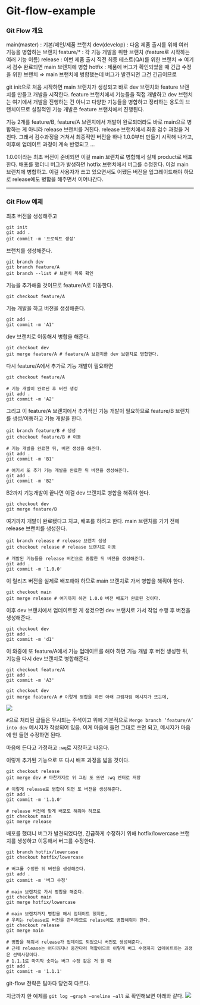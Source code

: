 # Git-flow-example

### Git Flow 개요

main(master) : 기본/메인/제품 브랜치
dev(develop) : 다음 제품 출시를 위해 여러 기능을 병합하는 브랜치
feature/\* : 각 기능 개발을 위한 브랜치 (feature로 시작하는 여러 기능 이름)
release : 이번 제품 출시 직전 최종 테스트(QA)를 위한 브랜치 ⇒ 여기서 검수 완료되면 main 브랜치에 병합
hotfix : 제품에 버그가 확인되었을 때 긴급 수정을 위한 브랜치 ⇒ main 브랜치에 병합했는데 버그가 발견되면 그건 긴급이므로

git init으로 처음 시작하면 main 브랜치가 생성되고 바로 dev 브랜치와 feature 브랜치를 만들고 개발을 시작한다.
feature 브랜치에서 기능들을 직접 개발하고 dev 브랜치는 여기에서 개발을 진행하는 건 아니고
다양한 기능들을 병합하고 정리하는 용도의 브랜치이므로 실질적인 기능 개발은 feature 브랜치에서 진행된다.

기능 2개를 feature/B, feature/A 브랜치에서 개발이 완료되더라도 바로 main으로 병합하는 게 아니라 release 브랜치를 거친다.
release 브랜치에서 최종 검수 과정을 거친다. 그래서 검수과정을 거쳐서 최종적인 버전을 하나 1.0.0부터 만들기 시작해 나가고, 이후에 업데이트 과정이 계속 반영되고 …

1.0.0이라는 최초 버전이 준비되면 이걸 main 브랜치로 병합해서 실제 product로 배포한다.
배포를 했더니 버그가 발생하면 hotfix 브랜치에서 버그를 수정한다. 이걸 main 브랜치에 병합하고.
이걸 사용자가 쓰고 있으면서도 어쨌든 버전을 업그레이드해야 하므로 release에도 병합을 해주면서 이어나간다.

---

### Git Flow 예제

최초 버전을 생성해주고

```shell
git init
git add .
git commit -m '프로젝트 생성'
```

브랜치를 생성해준다.

```shell
git branch dev
git branch feature/A
git branch --list # 브랜치 목록 확인
```

기능을 추가해줄 것이므로 feature/A로 이동한다.

```shell
git checkout feature/A
```

기능 개발을 하고 버전을 생성해준다.

```shell
git add .
git commit -m 'A1'
```

dev 브랜치로 이동해서 병합을 해준다.

```shell
git checkout dev
git merge feature/A # feature/A 브랜치를 dev 브랜치로 병합한다.
```

다시 feature/A에서 추가로 기능 개발이 필요하면

```shell
git checkout feature/A

# 기능 개발이 완료된 후 버전 생성
git add .
git commit -m 'A2'
```

그리고 이 feature/A 브랜치에서 추가적인 기능 개발이 필요하므로 feature/B 브랜치를 생성/이동하고 기능 개발을 한다.

```shell
git branch feature/B # 생성
git checkout feature/B # 이동

# 기능 개발을 완료한 뒤, 버전 생성을 해준다.
git add .
git commit -m 'B1'

# 여기서 또 추가 기능 개발을 완료한 뒤 버전을 생성해준다.
git add .
git commit -m 'B2'
```

B2까지 기능개발이 끝나면 이걸 dev 브랜치로 병합을 해줘야 한다.

```shell
git checkout dev
git merge feature/B
```

여기까지 개발이 완료됐다고 치고, 배포를 하려고 한다. main 브랜치를 가기 전에 release 브랜치를 생성한다.

```shell
git branch release # release 브랜치 생성
git checkout release # release 브랜치로 이동

# 개발된 기능들을 release 버전으로 종합한 뒤 버전을 생성해준다.
git add .
git commit -m '1.0.0'
```

이 릴리즈 버전을 실제로 배포해야 하므로 main 브랜치로 가서 병합을 해줘야 한다.

```shell
git checkout main
git merge release # 여기까지 하면 1.0.0 버전 배포가 완료된 것이다.
```

이후 dev 브랜치에서 업데이트할 게 생겼으면 dev 브랜치로 가서 작업 수행 후 버전을 생성해준다.

```shell
git checkout dev
git add .
git commit -m 'd1'
```

이 와중에 또 feature/A에서 기능 업데이트를 해야 하면 기능 개발 후 버전 생성한 뒤, 기능을 다시 dev 브랜치로 병합해준다.

```shell
git checkout feature/A
git add .
git commit -m 'A3'

git checkout dev
git merge feature/A # 이렇게 병합을 하면 아래 그림처럼 메시지가 뜨는데,
```

![](https://s3-us-west-2.amazonaws.com/secure.notion-static.com/28c82037-82e1-4e18-9f89-1f58f21a3f09/%E1%84%89%E1%85%B3%E1%84%8F%E1%85%B3%E1%84%85%E1%85%B5%E1%86%AB%E1%84%89%E1%85%A3%E1%86%BA_2022-12-14_%E1%84%8B%E1%85%A9%E1%84%8C%E1%85%A5%E1%86%AB_1.32.24.png)

`#`으로 처리된 글들은 무시되는 주석이고
위에 기본적으로 `Merge branch ‘feature/A’ into dev` 메시지가 작성되어 있음.
이게 마음에 들면 그대로 쓰면 되고, 메시지가 마음에 안 들면 수정하면 된다.

마음에 든다고 가정하고 `:wq`로 저장하고 나온다.

이렇게 추가된 기능으로 또 다시 배포 과정을 밟을 것이다.

```shell
git checkout release
git merge dev # 마찬가지로 위 그림 또 뜨면 :wq 엔터로 저장

# 이렇게 release로 병합이 되면 또 버전을 생성해준다.
git add .
git commit -m '1.1.0'

# release 버전에 맞게 배포도 해줘야 하므로
git checkout main
git merge release
```

배포를 했더니 버그가 발견되었다면, 긴급하게 수정하기 위해 hotfix/lowercase 브랜치를 생성하고 이동해서 버그를 수정한다.

```shell
git branch hotfix/lowercase
git checkout hotfix/lowercase

# 버그를 수정한 뒤 버전을 생성해준다.
git add .
git commit -m '버그 수정'

# main 브랜치로 가서 병합을 해준다.
git checkout main
git merge hotfix/lowercase

# main 브랜치까지 병합을 해서 업데이트 했지만,
# 우리는 release로 버전을 관리하므로 relase에도 병합해줘야 한다.
git checkout release
git merge main

# 병합을 해줘서 release가 업데이트 되었으니 버전도 생성해준다.
# 근데 release는 어디까지나 중간다리 역할이므로 이렇게 버그 수정까지 업데이트하는 과정은 선택사항이다.
# 1.1.1로 마지막 숫자는 버그 수정 같은 거 할 때
git add .
git commit -m '1.1.1'

```

git-flow 전략은 팀마다 당연히 다르다.

지금까지 한 예제를 `git log —graph —oneline —all` 로 확인해보면 아래와 같다.
![](https://s3-us-west-2.amazonaws.com/secure.notion-static.com/a509f940-37f8-4b55-8cd6-67ec272cce76/%E1%84%89%E1%85%B3%E1%84%8F%E1%85%B3%E1%84%85%E1%85%B5%E1%86%AB%E1%84%89%E1%85%A3%E1%86%BA_2022-12-14_%E1%84%8B%E1%85%A9%E1%84%8C%E1%85%A5%E1%86%AB_1.50.29.png)
